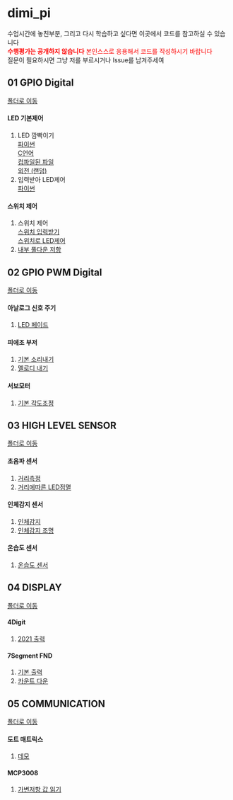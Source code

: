 # dimi_pi

수업시간에 놓친부분, 그리고 다시 학습하고 싶다면 이곳에서 코드를 참고하실 수 있습니다<br>
<span style="color:red">**__수행평가는 공개하지 않습니다__** 본인스스로 응용해서 코드를 작성하시기 바랍니다</span><br>
질문이 필요하시면 그냥 저를 부르시거나 Issue를 남겨주세여 

## 01 GPIO Digital
[폴더로 이동](https://github.com/Muzihuzi/dimi_pi/tree/main/01_gpio_digital)

#### LED 기본제어<br>
1. LED 깜빡이기<br>
[파이썬](https://github.com/Muzihuzi/dimi_pi/blob/main/01_gpio_digital/led_blink.py)<br>
[C언어](https://github.com/Muzihuzi/dimi_pi/blob/main/01_gpio_digital/led_blink.py)<br>
[컴파일된 파일](https://github.com/Muzihuzi/dimi_pi/blob/main/01_gpio_digital/blink)<br>
[외전 (랜덤)](https://github.com/Muzihuzi/dimi_pi/blob/main/01_gpio_digital/random_blink.py)<br>
1. 입력받아  LED제어<br>
[파이썬](https://github.com/Muzihuzi/dimi_pi/blob/main/01_gpio_digital/input.py)<br>

#### 스위치 제어<br>
1. 스위치 제어<br>
[스위치 입력받기](https://github.com/Muzihuzi/dimi_pi/blob/main/01_gpio_digital/switch.py)<br>
[스위치로 LED제어](https://github.com/Muzihuzi/dimi_pi/blob/main/01_gpio_digital/switch_led.py)<br>
1. [내부 풀다운 저항](https://github.com/Muzihuzi/dimi_pi/blob/main/01_gpio_digital/switch_pud.py)<br>

## 02 GPIO PWM Digital
[폴더로 이동](https://github.com/Muzihuzi/dimi_pi/tree/main/02_gpio_pwm)<br>
#### 아날로그 신호 주기<br>
1. [LED 페이드](https://github.com/Muzihuzi/dimi_pi/blob/main/02_gpio_pwm/led_fade.py)<br>
#### 피에조 부저<br>
1. [기본 소리내기](https://github.com/Muzihuzi/dimi_pi/blob/main/02_gpio_pwm/piezo_buzzer.py)<br>
1. [멜로디 내기](https://github.com/Muzihuzi/dimi_pi/blob/main/02_gpio_pwm/piezo_buzzer2.py)<br>
#### 서보모터<br>
1. [기본 각도조정](https://github.com/Muzihuzi/dimi_pi/blob/main/02_gpio_pwm/servo_motor.py)<br>

## 03 HIGH LEVEL SENSOR
[폴더로 이동](https://github.com/Muzihuzi/dimi_pi/tree/main/03_high_level_seneor)<br>
#### 초음파 센서<br>
1. [거리측정](https://github.com/Muzihuzi/dimi_pi/blob/main/03_high_level_seneor/ultra_sonic.py)<br>
1. [거리에따른 LED점멸](https://github.com/Muzihuzi/dimi_pi/blob/main/03_high_level_seneor/ultra_sonic_led.py)<br>
#### 인체감지 센서<br>
1. [인체감지](https://github.com/Muzihuzi/dimi_pi/blob/main/03_high_level_seneor/pir.py)<br>
1. [인체감지 조명](https://github.com/Muzihuzi/dimi_pi/blob/main/03_high_level_seneor/pir_led.py)<br>
#### 온습도 센서<br>
1. [온습도 센서](https://github.com/Muzihuzi/dimi_pi/blob/main/03_high_level_seneor/dht11.py)<br>

## 04 DISPLAY
[폴더로 이동](https://github.com/Muzihuzi/dimi_pi/tree/main/04_display)<br>
#### 4Digit<br>
1. [2021 출력](https://github.com/Muzihuzi/dimi_pi/blob/main/04_display/4digit.py)<br>
#### 7Segment FND <br>
1. [기본 출력](https://github.com/Muzihuzi/dimi_pi/blob/main/04_display/7segment.py)<br>
1. [카운트 다운](https://github.com/Muzihuzi/dimi_pi/tree/main/04_display)<br>

## 05 COMMUNICATION
[폴더로 이동](https://github.com/Muzihuzi/dimi_pi/tree/main/05_communication)<br>
#### 도트 매트릭스<br>
1. [데모](https://github.com/Muzihuzi/dimi_pi/tree/main/05_communication/max7219)<br>
#### MCP3008 <br>
1. [가변저항 값 읽기](https://github.com/Muzihuzi/dimi_pi/blob/main/05_communication/potentiometer.py)<br>
